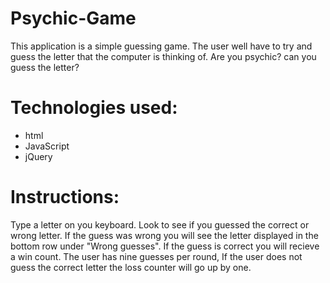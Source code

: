# Psychic-Game
This application is a simple guessing game. The user well have to try and guess the letter that the computer is thinking of. Are you psychic? can you guess the letter?

# Technologies used:
 * html
 * JavaScript
 * jQuery
 
 # Instructions:
 Type a letter on you keyboard.
 Look to see if you guessed the correct or wrong letter.
 If the guess was wrong you will see the letter displayed in the bottom row under "Wrong guesses".
 If the guess is correct you will recieve a win count.
 The user has nine guesses per round, If the user does not guess the correct letter the loss counter will go up by one.
